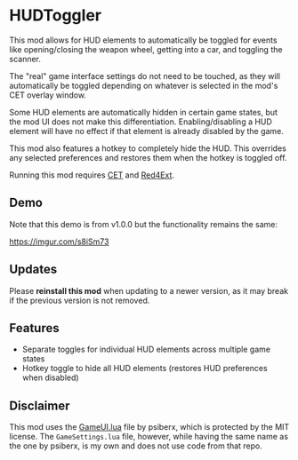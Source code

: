 # HUDToggler
This mod allows for HUD elements to automatically be toggled for events like opening/closing the weapon wheel, getting into a car, and toggling the scanner.

The "real" game interface settings do not need to be touched, as they will automatically be toggled depending on whatever is selected in the mod's CET overlay window.

Some HUD elements are automatically hidden in certain game states, but the mod UI does not make this differentiation. Enabling/disabling a HUD element will have no effect if that element is already disabled by the game.

This mod also features a hotkey to completely hide the HUD. This overrides any selected preferences and restores them when the hotkey is toggled off.

Running this mod requires [CET](https://www.nexusmods.com/cyberpunk2077/mods/107) and [Red4Ext](https://www.nexusmods.com/cyberpunk2077/mods/2380).

## Demo
Note that this demo is from v1.0.0 but the functionality remains the same:

https://imgur.com/s8iSm73

## Updates
Please **reinstall this mod** when updating to a newer version, as it may break if the previous version is not removed.

## Features
- Separate toggles for individual HUD elements across multiple game states
- Hotkey toggle to hide all HUD elements (restores HUD preferences when disabled)

## Disclaimer
This mod uses the [GameUI.lua](https://github.com/psiberx/cp2077-cet-kit/blob/main/GameUI.lua) file by psiberx, which is protected by the MIT license. The `GameSettings.lua` file, however, while having the same name as the one by psiberx, is my own and does not use code from that repo.
